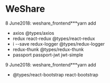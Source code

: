 # WeShare

8 June2018: weshare_frontend***yarn add 
- axios @types/axios 
- redux react-redux @types/react-redux 
- i --save redux-logger @types/redux-logger
- redux-thunk @types/redux-thunk
- passport passport-jwt jwt-simple

9 June2018: weshare_frontend***yarn add 
- @types/react-bootstrap react-bootstrap